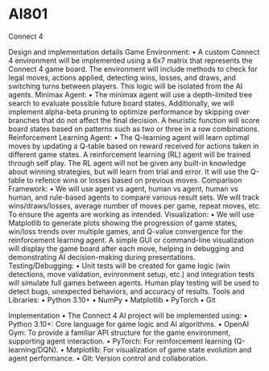 # AI801
Connect 4

Design and implementation details
Game Environment:
  •	A custom Connect 4 environment will be implemented using a 6x7 matrix that represents the Connect 4 game board. The environment will include methods to check for legal moves, actions applied, detecting wins, losses, and draws, and switching turns between players. This logic will be isolated from the AI agents.
Minimax Agent:
  •	The minimax agent will use a depth-limited tree search to evaluate possible future board states. Additionally, we will implement alpha-beta pruning to optimize performance by skipping over branches that do not affect the final decision. A heuristic function will score board states based on patterns such as two or three in a row combinations.
Reinforcement Learning Agent:
  •	The Q-learning agent will learn optimal moves by updating a Q-table based on reward received for actions taken in different game states. A reinforcement learning (RL) agent will be trained through self play. The RL agent will not be given any built-in knowledge about winning strategies, but will learn from trial and error. It will use the Q-table to refence wins or losses based on previous moves.
Comparison Framework:
  •	We will use agent vs agent, human vs agent, human vs human, and rule-based agents to compare various result sets. We will track wins/draws/losses, average number of moves per game, repeat moves, etc. To ensure the agents are working as intended.
Visualization:
  •	We will use Matplotlib to generate plots showing the progression of game states, win/loss trends over multiple games, and Q-value convergence for the reinforcement learning agent. A simple GUI or command-line visualization will display the game board after each move, helping in debugging and demonstrating AI decision-making during presentations.
Testing/Debugging:
  •	Unit tests will be created for game logic (win detections, move validation, evinronment setup, etc.) and integration tests will simulate full games between agents. Human play testing will be used to detect bugs, unexpected behaviors, and accuracy of results.
Tools and Libraries:
  •	Python 3.10+
  •	NumPy
  •	Matplotlib
  •	PyTorch
  •	Git

Implementation
  •	The Connect 4 AI project will be implemented using:
  •	Python 3.10+: Core language for game logic and AI algorithms. 
  •	OpenAI Gym: To provide a familiar API structure for the game environment, supporting agent interaction.
  •	PyTorch: For reinforcement learning (Q-learning/DQN).
  •	Matplotlib: For visualization of game state evolution and agent performance.
  •	Git: Version control and collaboration.
